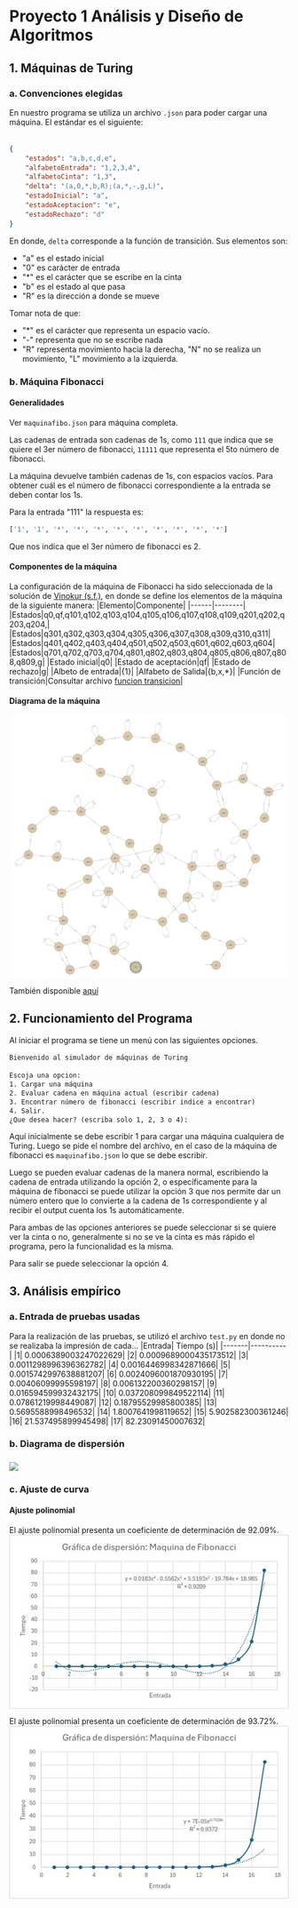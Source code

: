 # Proyecto 1 Análisis y Diseño de Algoritmos

## 1. Máquinas de Turing
### a. Convenciones elegidas
En nuestro programa se utiliza un archivo `.json` para poder cargar una máquina. El estándar es el siguiente:
```json

{
    "estados": "a,b,c,d,e",
    "alfabetoEntrada": "1,2,3,4",
    "alfabetoCinta": "1,3",
    "delta": "(a,0,*,b,R);(a,*,-,g,L)", 
    "estadoInicial": "a",
    "estadoAceptacion": "e",
    "estadoRechazo": "d"
}

```
En donde, `delta` corresponde a la función de transición. Sus elementos son:
* "a" es el estado inicial
* "0" es carácter  de entrada
* "*" es el carácter  que se escribe en la cinta
* "b" es el estado al que pasa
* "R" es la dirección a donde se mueve

Tomar nota de que:

* "*" es el carácter que representa un espacio vacío. 
* "-" representa que no se escribe nada
* "R" representa movimiento hacia la derecha, "N" no se realiza un movimiento, "L" movimiento a la izquierda. 


### b. Máquina Fibonacci
#### Generalidades 

Ver `maquinafibo.json` para máquina completa.

Las cadenas de entrada son cadenas de 1s, como `111` que indica que se quiere el 3er número de fibonacci, `11111` que representa el 5to número de fibonacci. 

La máquina devuelve también cadenas de 1s, con espacios vacíos. Para obtener cuál es el número de fibonacci correspondiente a la entrada se deben contar los 1s. 

Para la entrada "111" la respuesta es: 

```python
['1', '1', '*', '*', '*', '*', '*', '*', '*', '*', '*']
``` 

Que nos indica que el 3er número de fibonacci es 2. 

#### Componentes de la máquina 
La configuración de la máquina de Fibonacci ha sido seleccionada de la solución de [Vinokur (s.f.)](https://arxiv.org/pdf/cs/0601050.pdf), en donde se define los elementos de la máquina de la siguiente manera:
|Elemento|Componente|
|------|--------|
|Estados|q0,qf,q101,q102,q103,q104,q105,q106,q107,q108,q109,q201,q202,q203,q204,|
|Estados|q301,q302,q303,q304,q305,q306,q307,q308,q309,q310,q311|
|Estados|q401,q402,q403,q404,q501,q502,q503,q601,q602,q603,q604|
|Estados|q701,q702,q703,q704,q801,q802,q803,q804,q805,q806,q807,q808,q809,g|
|Estado inicial|q0|
|Estado de aceptación|qf|
|Estado de rechazo|g|
|Albeto de entrada|{1}|
|Alfabeto de Salida|{b,x,*}|
|Función de transición|Consultar archivo [funcion transicion](./Transiciones.pdf)|

#### Diagrama de la máquina 
<a href="logo github">
<img src="https://github.com/gon21077/proyecto1ADA/blob/main/Diagrama%20Maquina.png" align="middle"></a>

También disponible [aquí](https://lucid.app/lucidchart/67f28186-2fd6-4094-97ea-28c89341747f/edit?invitationId=inv_6db535a5-ceae-40ca-b550-30ddd4cbed00)
## 2. Funcionamiento del Programa

Al iniciar el programa se tiene un menú con las siguientes opciones.

```
Bienvenido al simulador de máquinas de Turing

Escoja una opcion: 
1. Cargar una máquina
2. Evaluar cadena en máquina actual (escribir cadena)
3. Encontrar número de fibonacci (escribir indice a encontrar) 
4. Salir.
¿Que desea hacer? (escriba solo 1, 2, 3 o 4):
``` 
Aquí inicialmente se debe escribir 1 para cargar una máquina cualquiera de Turing. Luego se pide el nombre del archivo, en el caso de la máquina de fibonacci es `maquinafibo.json` lo que se debe escribir. 

Luego se pueden evaluar cadenas de la manera normal, escribiendo la cadena de entrada utilizando la opción 2, o específicamente para la máquina de fibonacci se puede utilizar la opción 3 que nos permite dar un número entero que lo convierte a la cadena de 1s correspondiente y al recibir el output cuenta los 1s automáticamente. 

Para ambas de las opciones anteriores se puede seleccionar si se quiere ver la cinta o no, generalmente si no se ve la cinta es más rápido el programa, pero la funcionalidad es la misma.     

Para salir se puede seleccionar la opción 4. 

## 3. Análisis empírico 
### a. Entrada de pruebas usadas
Para la realización de las pruebas, se utilizó el archivo `test.py` en donde no se realizaba la impresión de cada...
|Entrada| Tiempo (s)|
|-------|----------|
|1| 0.0006389003247022629|
|2| 0.0009689000435173512|
|3| 0.0011298996396362782|
|4| 0.0016446998342871666|
|5| 0.0015742997638881207|
|6| 0.0024096001870930195|
|7| 0.00406099995598197|
|8| 0.006132200360298157|
|9| 0.016594599932432175|
|10| 0.037208099849522114|
|11| 0.07861219998449087|
|12| 0.18795529985800385|
|13| 0.5695588998496532|
|14| 1.8007641998119652|
|15| 5.902582300361246|
|16| 21.537495899945498|
|17| 82.23091450007632|

### b. Diagrama de dispersión
<a href="logo github">
<img src="https://github.com/gon21077/proyecto1ADA/blob/main/Dispersi%C3%B3n.jpg" align="middle"></a>

### c. Ajuste de curva
#### Ajuste polinomial 
El ajuste polinomial presenta un coeficiente de determinación de 92.09%.
<a href="logo github">
<img src="https://github.com/gon21077/proyecto1ADA/blob/main/Ajuste2.jpg" align="middle"></a>

El ajuste polinomial presenta un coeficiente de determinación de 93.72%.
<a href="logo github">
<img src="https://github.com/gon21077/proyecto1ADA/blob/main/Ajuste.jpg" align="middle"></a>


